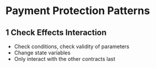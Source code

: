 # Payment Protection Patterns
## 1 Check Effects Interaction
- Check conditions, check validity of parameters
- Change state variables
- Only interact with the other contracts last
